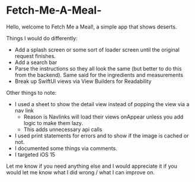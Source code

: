 # Fetch-Me-A-Meal-

Hello, welcome to Fetch Me a Meal!, a simple app that shows deserts.

Things I would do differently:
- Add a splash screen or some sort of loader screen until the original request finishes.
- Add a search bar
- Parse the instructions so they all look the same (but better to do this from the backend). Same said for the ingredients and measurements 
- Break up SwiftUI views via View Builders for Readability

Other things to note:
- I used a sheet to show the detail view instead of popping the view via a nav link
  - Reason is Navlinks will load their views onAppear unless you add logic to make them lazy.
  - This adds unnecessary api calls
- I used print statements for errors and to show if the image is cached or not.
- I documented some things via comments. 
- I targeted iOS 15

Let me know if you need anything else and I would appreciate it if you would let me know what I did wrong / what I can improve on.

